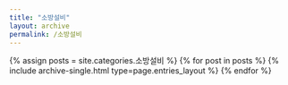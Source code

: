 ```yaml
---
title: "소방설비"
layout: archive
permalink: /소방설비
---
```



{% assign posts = site.categories.소방설비 %}
{% for post in posts %} {% include archive-single.html type=page.entries_layout %} {% endfor %}
